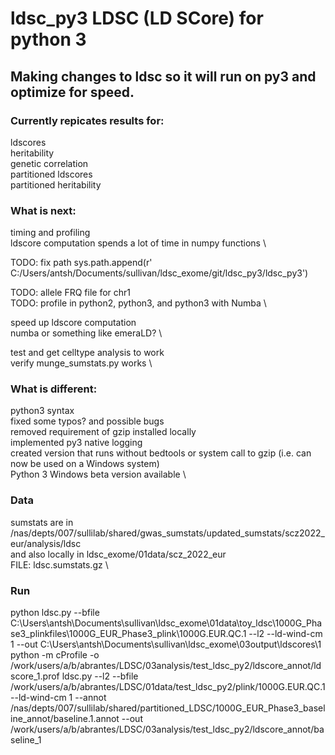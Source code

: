 # ldsc_py3 LDSC (LD SCore) for python 3

## Making changes to ldsc so it will run on py3 and optimize for speed. 

### Currently repicates results for:
ldscores  \
heritability  \
genetic correlation  \
partitioned ldscores  \
partitioned heritability

### What is next:
timing and profiling \
ldscore computation spends a lot of time in numpy functions \

TODO: fix path sys.path.append(r' C:/Users/antsh/Documents/sullivan/ldsc_exome/git/ldsc_py3/ldsc_py3')

TODO: allele FRQ file for chr1 \
TODO: profile in python2, python3, and python3 with Numba \

speed up ldscore computation  \
numba or something like emeraLD? \

test and get celltype analysis to work  \
verify munge_sumstats.py works  \

### What is different:
python3 syntax  \
fixed some typos? and possible bugs  \
removed requirement of gzip installed locally  \
implemented py3 native logging \
created version that runs without bedtools or system call to gzip (i.e. can now be used on a Windows system) \
Python 3 Windows beta version available \
 
### Data

sumstats are in /nas/depts/007/sullilab/shared/gwas_sumstats/updated_sumstats/scz2022_eur/analysis/ldsc \
and also locally in ldsc_exome/01data/scz_2022_eur \
FILE: ldsc.sumstats.gz \

### Run

python ldsc.py --bfile C:\\Users\\antsh\\Documents\\sullivan\\ldsc_exome\\01data\\toy_ldsc\\1000G_Phase3_plinkfiles\\1000G_EUR_Phase3_plink\\1000G.EUR.QC.1 --l2 --ld-wind-cm 1 --out C:\\Users\\antsh\Documents\\sullivan\\ldsc_exome\\03output\\ldscores\\1
python -m cProfile -o /work/users/a/b/abrantes/LDSC/03analysis/test_ldsc_py2/ldscore_annot/ldscore_1.prof ldsc.py --l2 --bfile /work/users/a/b/abrantes/LDSC/01data/test_ldsc_py2/plink/1000G.EUR.QC.1 --ld-wind-cm 1 --annot /nas/depts/007/sullilab/shared/partitioned_LDSC/1000G_EUR_Phase3_baseline_annot/baseline.1.annot --out /work/users/a/b/abrantes/LDSC/03analysis/test_ldsc_py2/ldscore_annot/baseline_1 
